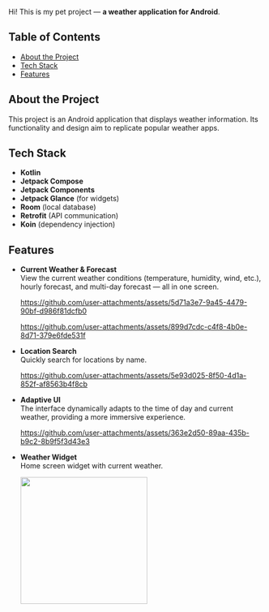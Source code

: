 Hi! This is my pet project — **a weather application for Android**.

## Table of Contents
- [About the Project](#about-the-project)
- [Tech Stack](#tech-stack)
- [Features](#features)

## About the Project

This project is an Android application that displays weather information. Its functionality and design aim to replicate popular weather apps. 

## Tech Stack

- **Kotlin**
- **Jetpack Compose**
- **Jetpack Components**
- **Jetpack Glance** (for widgets)
- **Room** (local database)
- **Retrofit** (API communication)
- **Koin** (dependency injection)

## Features

- **Current Weather & Forecast**  
  View the current weather conditions (temperature, humidity, wind, etc.), hourly forecast, and multi-day forecast — all in one screen.

  https://github.com/user-attachments/assets/5d71a3e7-9a45-4479-90bf-d986f81dcfb0

  https://github.com/user-attachments/assets/899d7cdc-c4f8-4b0e-8d71-379e6fde531f

- **Location Search**  
  Quickly search for locations by name.

  https://github.com/user-attachments/assets/5e93d025-8f50-4d1a-852f-af8563b4f8cb

- **Adaptive UI**  
  The interface dynamically adapts to the time of day and current weather, providing a more immersive experience.

  https://github.com/user-attachments/assets/363e2d50-89aa-435b-b9c2-8b9f5f3d43e3

- **Weather Widget**  
  Home screen widget with current weather.

  <img src="https://github.com/user-attachments/assets/763610c5-e19d-4e68-b85d-a7f2ff0cb5e0" width="250" />


